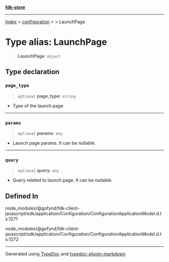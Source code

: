 [**fdk-store**](../../../README.md)
***

[Index](../../../API.md) > [configuration](../../README.md) > [<internal>](../README.md) > LaunchPage

# Type alias: LaunchPage

> **LaunchPage**: `object`

## Type declaration

### `page_type`

> `optional` **page\_type**: `string`

- Type of the launch page

***

### `params`

> `optional` **params**: `any`

- Launch page params. It can be nullable.

***

### `query`

> `optional` **query**: `any`

- Query related to launch page. It can be nullable.

## Defined In

node\_modules/@gofynd/fdk-client-javascript/sdk/application/Configuration/ConfigurationApplicationModel.d.ts:1271

node\_modules/@gofynd/fdk-client-javascript/sdk/application/Configuration/ConfigurationApplicationModel.d.ts:1272

***
Generated using [TypeDoc](https://typedoc.org/) and [typedoc-plugin-markdown](https://www.npmjs.com/package/typedoc-plugin-markdown)
